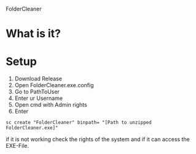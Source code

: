 FolderCleaner

# What is it?

# Setup
1. Download Release
2. Open FolderCleaner.exe.config 
3. Go to PathToUser
4. Enter ur Username
5. Open cmd with Admin rights
6. Enter 
```CMD
sc create "FolderCleaner" binpath= "[Path to unzipped FolderCleaner.exe]" 
```

if it is not working check the rights of the system and if it can access the EXE-File.
